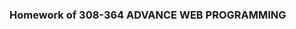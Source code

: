 <html>
 <title></title>
 
 <body>
 
   <h3>Homework of 308-364 ADVANCE WEB PROGRAMMING</h3>
 
 </body>
 
 
 

</html>

 
 
 
 

